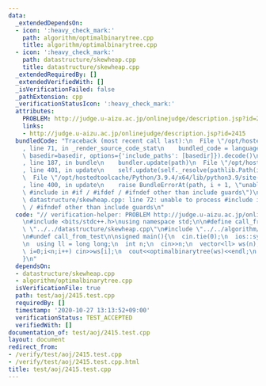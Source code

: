 ```yaml
---
data:
  _extendedDependsOn:
  - icon: ':heavy_check_mark:'
    path: algorithm/optimalbinarytree.cpp
    title: algorithm/optimalbinarytree.cpp
  - icon: ':heavy_check_mark:'
    path: datastructure/skewheap.cpp
    title: datastructure/skewheap.cpp
  _extendedRequiredBy: []
  _extendedVerifiedWith: []
  _isVerificationFailed: false
  _pathExtension: cpp
  _verificationStatusIcon: ':heavy_check_mark:'
  attributes:
    PROBLEM: http://judge.u-aizu.ac.jp/onlinejudge/description.jsp?id=2415
    links:
    - http://judge.u-aizu.ac.jp/onlinejudge/description.jsp?id=2415
  bundledCode: "Traceback (most recent call last):\n  File \"/opt/hostedtoolcache/Python/3.9.4/x64/lib/python3.9/site-packages/onlinejudge_verify/documentation/build.py\"\
    , line 71, in _render_source_code_stat\n    bundled_code = language.bundle(stat.path,\
    \ basedir=basedir, options={'include_paths': [basedir]}).decode()\n  File \"/opt/hostedtoolcache/Python/3.9.4/x64/lib/python3.9/site-packages/onlinejudge_verify/languages/cplusplus.py\"\
    , line 187, in bundle\n    bundler.update(path)\n  File \"/opt/hostedtoolcache/Python/3.9.4/x64/lib/python3.9/site-packages/onlinejudge_verify/languages/cplusplus_bundle.py\"\
    , line 401, in update\n    self.update(self._resolve(pathlib.Path(included), included_from=path))\n\
    \  File \"/opt/hostedtoolcache/Python/3.9.4/x64/lib/python3.9/site-packages/onlinejudge_verify/languages/cplusplus_bundle.py\"\
    , line 400, in update\n    raise BundleErrorAt(path, i + 1, \"unable to process\
    \ #include in #if / #ifdef / #ifndef other than include guards\")\nonlinejudge_verify.languages.cplusplus_bundle.BundleErrorAt:\
    \ datastructure/skewheap.cpp: line 72: unable to process #include in #if / #ifdef\
    \ / #ifndef other than include guards\n"
  code: "// verification-helper: PROBLEM http://judge.u-aizu.ac.jp/onlinejudge/description.jsp?id=2415\n\
    \n#include <bits/stdc++.h>\nusing namespace std;\n\n#define call_from_test\n#include\
    \ \"../../datastructure/skewheap.cpp\"\n#include \"../../algorithm/optimalbinarytree.cpp\"\
    \n#undef call_from_test\n\nsigned main(){\n  cin.tie(0);\n  ios::sync_with_stdio(0);\n\
    \n  using ll = long long;\n  int n;\n  cin>>n;\n  vector<ll> ws(n);\n  for(int\
    \ i=0;i<n;i++) cin>>ws[i];\n  cout<<optimalbinarytree(ws)<<endl;\n  return 0;\n\
    }\n"
  dependsOn:
  - datastructure/skewheap.cpp
  - algorithm/optimalbinarytree.cpp
  isVerificationFile: true
  path: test/aoj/2415.test.cpp
  requiredBy: []
  timestamp: '2020-10-27 13:13:52+09:00'
  verificationStatus: TEST_ACCEPTED
  verifiedWith: []
documentation_of: test/aoj/2415.test.cpp
layout: document
redirect_from:
- /verify/test/aoj/2415.test.cpp
- /verify/test/aoj/2415.test.cpp.html
title: test/aoj/2415.test.cpp
---
```

